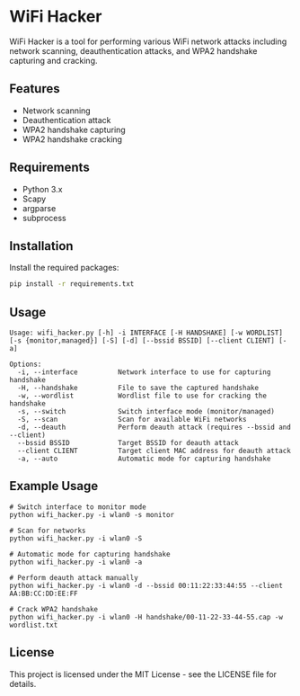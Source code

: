 # WiFi Hacker

WiFi Hacker is a tool for performing various WiFi network attacks including network scanning, deauthentication attacks, and WPA2 handshake capturing and cracking.

## Features
- Network scanning
- Deauthentication attack
- WPA2 handshake capturing
- WPA2 handshake cracking

## Requirements
- Python 3.x
- Scapy
- argparse
- subprocess

## Installation
Install the required packages:
```sh
pip install -r requirements.txt
```

## Usage
```
Usage: wifi_hacker.py [-h] -i INTERFACE [-H HANDSHAKE] [-w WORDLIST] [-s {monitor,managed}] [-S] [-d] [--bssid BSSID] [--client CLIENT] [-a]

Options:
  -i, --interface          Network interface to use for capturing handshake
  -H, --handshake          File to save the captured handshake
  -w, --wordlist           Wordlist file to use for cracking the handshake
  -s, --switch             Switch interface mode (monitor/managed)
  -S, --scan               Scan for available WiFi networks
  -d, --deauth             Perform deauth attack (requires --bssid and --client)
  --bssid BSSID            Target BSSID for deauth attack
  --client CLIENT          Target client MAC address for deauth attack
  -a, --auto               Automatic mode for capturing handshake
```

## Example Usage
```
# Switch interface to monitor mode
python wifi_hacker.py -i wlan0 -s monitor

# Scan for networks
python wifi_hacker.py -i wlan0 -S

# Automatic mode for capturing handshake
python wifi_hacker.py -i wlan0 -a

# Perform deauth attack manually
python wifi_hacker.py -i wlan0 -d --bssid 00:11:22:33:44:55 --client AA:BB:CC:DD:EE:FF

# Crack WPA2 handshake
python wifi_hacker.py -i wlan0 -H handshake/00-11-22-33-44-55.cap -w wordlist.txt
```

## License
This project is licensed under the MIT License - see the LICENSE file for details.
